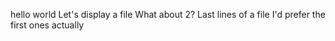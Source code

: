 hello world
Let's display a file
What about 2?
Last lines of a file
I'd prefer the first ones actually
